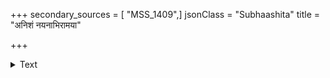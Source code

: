 +++
secondary_sources = [ "MSS_1409",]
jsonClass = "Subhaashita"
title = "अनिशं नयनाभिरामया"

+++

<details><summary>Text</summary>

अनिशं नयनाभिरामया रमया संमदिनो मुखस्य ते।  
निशि निःसरदिन्दिरं कथं तुलयामः कलयापि पङ्कजम्॥
</details>
